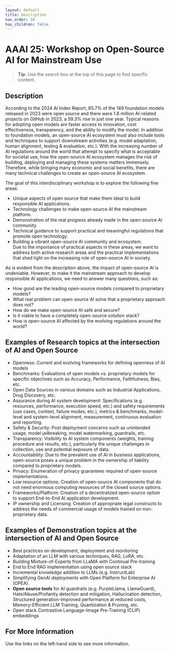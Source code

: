 ```yaml
---
layout: default
title: Description
nav_order: 10
has_children: false
---
```


# AAAI 25: Workshop on Open-Source AI for Mainstream Use

> **Tip:** Use the search box at the top of this page to find specific content.



## Description 
According to the 2024 AI Index Report, 65.7% of the 149 foundation models released in 2023 were open source and there were 1.8 million AI-related projects on GitHub in 2023, a 59.3% rise in just one year.  Typical reasons for adopting open models are faster access to innovation, cost effectiveness, transparency, and the ability to modify the model. In addition to foundation models, an open-source AI ecosystem must also include tools and techniques to support downstream activities (e.g. model adaptation, human alignment, testing & evaluation, etc.).  With the increasing number of AI regulations around the world that attempt to specify what is acceptable for societal use, how the open-source AI ecosystem manages the risk of building, deploying and managing these systems matters immensely.  Therefore, while bringing many economic and social benefits, there are many technical challenges to create an open-source AI ecosystem. 

The goal of this interdisciplinary workshop is to explore the following five areas:
* Unique aspects of open source that make them ideal to build responsible AI applications.
* Technology challenges to make open-source AI the mainstream platform.
* Demonstration of the real progress already made in the open-source AI community.
* Technical guidance to support practical and meaningful regulations that promote open technology.
* Building a vibrant open-source AI community and ecosystem.  
Due to the importance of practical aspects in these areas, we want to address both active research areas and the practical implementations that shed light on the increasing role of open-source AI in society.

As is evident from the description above, the impact of open-source AI is undeniable. However, to make it the mainstream approach to develop responsible AI applications, we need to answer many questions, such as:
* How good are the leading open-source models compared to proprietary models?
* What real problem can open-source AI solve that a proprietary approach does not?
* How do we make open-source AI safe and secure?
* Is it viable to have a completely open-source solution stack? 
* How is open-source AI affected by the evolving regulations around the world? 

## Examples of Research topics at the intersection of AI and Open Source 
* Openness:  Current and evolving frameworks for defining openness of AI models
* Benchmarks: Evaluations of open models vs. proprietary models for specific objectives such as Accuracy, Performance, Faithfulness, Bias, etc.
* Open Data Sources in various domains such as Industrial Applications, Drug Discovery, etc.
* Assurance during AI system development: Specifications (e.g. resources, performance, execution speed, etc.) and safety requirements (use cases, context, failure modes, etc.), metrics & benchmarks, model-level and system-level alignment, measurement, continuous evaluation and reporting.
* Safety & Security: Post deployment concerns such as unintended usage, model jailbreaking, model watermarking, guardrails, etc.  
* Transparency: Visibility to AI system components (weights, training procedure and results, etc.), particularly the unique challenges in collection, use and potential exposure of data.
* Accountability: Due to the prevalent use of AI in business applications, open-source poses a unique problem in the ownership of liability compared to proprietary models.
* Privacy: Enumeration of privacy guarantees required of open-source implementations. 
* Low resource options: Creation of open-source AI components that do not need enormous computing resources of the closed source options.
* Frameworks/Platform: Creation of a decentralized open-source option to support End-to-End AI application development.
* IP ownership and Licensing: Creation of appropriate legal constructs to address the needs of commercial usage of models trained on non-proprietary data.  


## Examples of Demonstration topics at the intersection of AI and Open Source 

* Best practices on development, deployment and monitoring
* Adaptation of an LLM with various techniques, RAG, LoRA, etc.
* Building Mixture-of-Experts from LLaMA with Continual Pre-training
* End to End RAG implementation using open source stack
* Incremental knowledge addition to LLMs (e.g. InstructLab)
* Simplifying GenAI deployments with Open Platform for Enterprise AI (OPEA).
* **Open source tools** for AI guardrails (e.g. PurpleLlama, LlamaGuard), Hate/Abuse/Profanity detection and mitigation, Hallucination detection, Structured generation-Improved performance at reduced costs, Memory-Efficient LLM Training, Quantization & Pruning, etc.
* Open stack Contrastive Language-Image Pre-Training (CLIP) embeddings


## For More Information

Use the links on the left-hand side to see more information.


